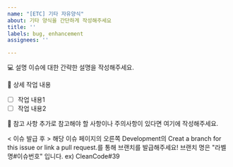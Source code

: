 ```yaml
---
name: "[ETC] 기타 자유양식"
about: 기타 양식을 간단하게 작성해주세요
title: ''
labels: bug, enhancement
assignees: ''

---
```


💻 설명
이슈에 대한 간략한 설명을 작성해주세요.

🔨 상세 작업 내용 <!-- 투투리스트 형식-->
- [ ] 작업 내용1
- [ ] 작업 내용2

📄 참고 사항
추가로 참고해야 할 사항이나 주의사항이 있다면 여기에 작성해주세요.

< 이슈 발급 후 >
해당 이슈 페이지의 오른쪽 Development의 Creat a branch for this issue or link a pull request.를 통해 
브랜치를 발급해주세요!
브랜치 명은 "라벨명#이슈번호" 입니다.
ex) CleanCode#39
